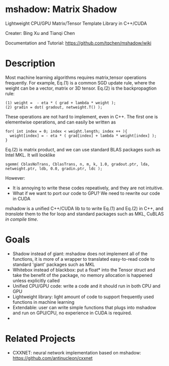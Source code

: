 mshadow: Matrix Shadow
======

Lightweight CPU/GPU Matrix/Tensor Template Library in C++/CUDA

Creater: Bing Xu and Tianqi Chen


Documentation and Tutorial: https://github.com/tqchen/mshadow/wiki

Description
=====
Most machine learning algorithms requires matrix,tensor operations frequently. For example, Eq.(1) is a common SGD update rule, where the weight can be a vector, matrix or 3D tensor. Eq.(2) is the backpropagtion rule:
```
(1) weight =  - eta * ( grad + lambda * weight ); 
(2) gradin = dot( gradout, netweight.T() );
```

These operations are not hard to implement, even in C++. The first one is elementwise operations, and can easily be written as 
```
for( int index = 0; index < weight.length; index ++ ){ 
  weight[index] = - eta * ( grad[index] + lambda * weight[index] ); 
}
```
Eq.(2) is matrix product, and we can use standard BLAS packages such as Intel MKL. It will looklike
```
sgemm( CblasNoTrans, CblasTrans, n, m, k, 1.0, gradout.ptr, lda, netweight.ptr, ldb, 0.0, gradin.ptr, ldc );
```
However:

* It is annoying to write these codes repeatively, and they are not intuitive. 
* What if we want to port our code to GPU? We need to rewrite our code in CUDA

mshadow is a unified C++/CUDA lib to to write Eq.(1) and Eq.(2) in C++, and *translate* them to the for loop and standard packages such as MKL, CuBLAS *in compile time*. 


Goals
=====
* Shadow instead of giant: mshadow does not implement all of the functions,  it is more of a wrapper to translated easy-to-read code to standard 'giant' packages such as MKL
* Whitebox instead of blackbox: put a float* into the Tensor struct and take the benefit of the package, no memory allocation is happened unless explicitly called
* Unified CPU/GPU code: write a code and it should run in both CPU and GPU
* Lightweight library: light amount of code to support frequently used functions in machine learning
* Extendable: user can write simple functions that plugs into mshadow and run on GPU/CPU, no experience in CUDA is required.
* 

Related Projects
=====
* CXXNET: neural network implementation based on mshadow: https://github.com/antinucleon/cxxnet
